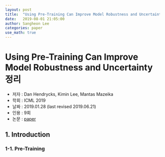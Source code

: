 ```yaml
---
layout: post
title:  "Using Pre-Training Can Improve Model Robustness and Uncertainty 정리"
date:   2019-08-01 21:05:00
author: Sangheon Lee
categories: paper
use_math: true
---
```


# Using Pre-Training Can Improve Model Robustness and Uncertainty 정리
- 저자 : Dan Hendrycks, Kimin Lee, Mantas Mazeika
- 학회 : ICML 2019
- 날짜 : 2019.01.28 (last revised 2019.06.21)
- 인용 : 9회
- 논문 : [paper](https://arxiv.org/pdf/1901.09960.pdf)

## 1. Introduction
### 1-1. Pre-Training
